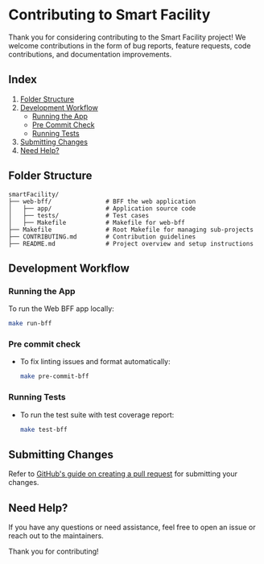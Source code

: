 # Contributing to Smart Facility

Thank you for considering contributing to the Smart Facility project! We welcome contributions in the form of bug reports, feature requests, code contributions, and documentation improvements.

## Index
1. [Folder Structure](#folder-structure)
2. [Development Workflow](#development-workflow)
   - [Running the App](#running-the-app)
   - [Pre Commit Check](#pre-commit-check)
   - [Running Tests](#running-tests)
3. [Submitting Changes](#submitting-changes)
4. [Need Help?](#need-help)

## Folder Structure
```
smartFacility/
├── web-bff/               # BFF the web application
│   ├── app/               # Application source code
│   ├── tests/             # Test cases
│   ├── Makefile           # Makefile for web-bff
├── Makefile               # Root Makefile for managing sub-projects
├── CONTRIBUTING.md        # Contribution guidelines
├── README.md              # Project overview and setup instructions
```

## Development Workflow

### Running the App
To run the Web BFF app locally:
```bash
make run-bff
```

### Pre commit check
- To fix linting issues and format automatically:
  ```bash
  make pre-commit-bff
  ```

### Running Tests
- To run the test suite with test coverage report:
  ```bash
  make test-bff
  ```

## Submitting Changes

Refer to [GitHub's guide on creating a pull request](https://docs.github.com/en/pull-requests/collaborating-with-pull-requests/proposing-changes-to-your-work-with-pull-requests/creating-a-pull-request) for submitting your changes.

## Need Help?
If you have any questions or need assistance, feel free to open an issue or reach out to the maintainers.

Thank you for contributing!
